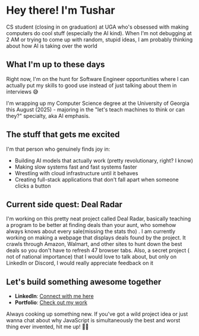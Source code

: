 # Hey there!  I'm Tushar

CS student (closing in on graduation) at UGA who's obsessed with making computers do cool stuff (especially the AI kind). When I'm not debugging at 2 AM or trying to come up with random, stupid ideas, I am probably thinking about how AI is taking over the world 

## What I'm up to these days

Right now, I'm on the hunt for Software Engineer opportunities where I can actually put my skills to good use instead of just talking about them in interviews 😅

I'm wrapping up my Computer Science degree at the University of Georgia this August (2025) - majoring in the "let's teach machines to think or can they?" specialty, aka AI emphasis. 

## The stuff that gets me excited

I'm that person who genuinely finds joy in:
- Building AI models that actually work (pretty revolutionary, right? I know)
- Making slow systems fast and fast systems faster
- Wrestling with cloud infrastructure until it behaves
- Creating full-stack applications that don't fall apart when someone clicks a button

## Current side quest: Deal Radar 

I'm working on this pretty neat project called Deal Radar, basically teaching a program to be better at finding deals than your aunt, who somehow always knows about every sale(missing the stats tho) . I am currently working on making a webpage that displays deals found by the project. It crawls through Amazon, Walmart, and other sites to hunt down the best deals so you don't have to refresh 47 browser tabs. Also, a secret project ( not of national importance)  that I would love to talk about, but only on LinkedIn or Discord, I would really appreciate feedback on it 

## Let's build something awesome together

- **LinkedIn**: [Connect with me here](https://www.linkedin.com/in/tushar-mishra-7960b722b)
- **Portfolio**: [Check out my work](https://www.menacehecker.com)

Always cooking up something new. If you've got a wild project idea or just wanna chat about why JavaScript is simultaneously the best and worst thing ever invented, hit me up! 🐱‍💻
